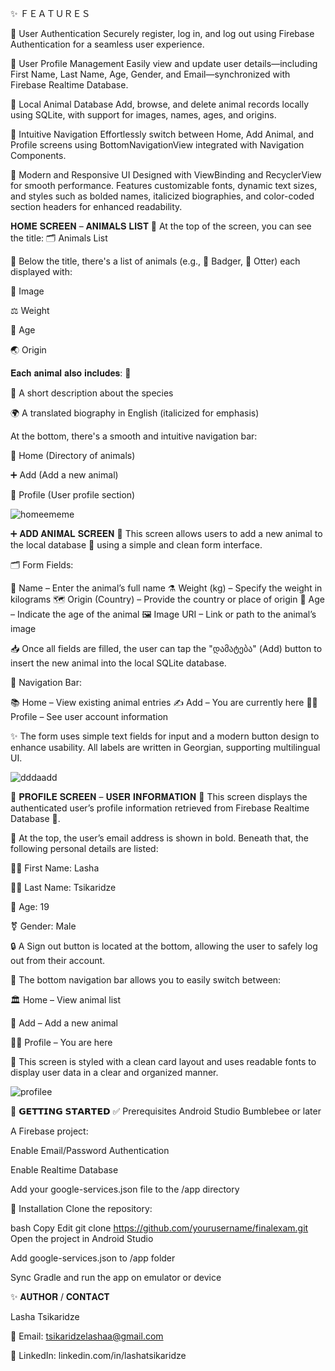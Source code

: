 ✨ ＦＥＡＴＵＲＥＳ

🔐 User Authentication
Securely register, log in, and log out using Firebase Authentication for a seamless user experience.

👤 User Profile Management
Easily view and update user details—including First Name, Last Name, Age, Gender, and Email—synchronized with Firebase Realtime Database.

🐶 Local Animal Database
Add, browse, and delete animal records locally using SQLite, with support for images, names, ages, and origins.

🧭 Intuitive Navigation
Effortlessly switch between Home, Add Animal, and Profile screens using BottomNavigationView integrated with Navigation Components.

🎨 Modern and Responsive UI
Designed with ViewBinding and RecyclerView for smooth performance. Features customizable fonts, dynamic text sizes, and styles such as bolded names, italicized biographies, and color-coded section headers for enhanced readability.



𝐇𝐎𝐌𝐄 𝐒𝐂𝐑𝐄𝐄𝐍 – 𝐀𝐍𝐈𝐌𝐀𝐋𝐒 𝐋𝐈𝐒𝐓 🐾
At the top of the screen, you can see the title:
🗂️ Animals List

📜 Below the title, there's a list of animals (e.g., 🦡 Badger, 🦦 Otter) each displayed with:

📸 Image

⚖️ Weight

🎉 Age

🌏 Origin

𝐄𝐚𝐜𝐡 𝐚𝐧𝐢𝐦𝐚𝐥 𝐚𝐥𝐬𝐨 𝐢𝐧𝐜𝐥𝐮𝐝𝐞𝐬: 🐾

📖 A short description about the species

🌍 A translated biography in English (italicized for emphasis)

At the bottom, there's a smooth and intuitive navigation bar:

🏰 Home (Directory of animals)

➕ Add (Add a new animal)

🧙 Profile (User profile section)


![homeememe](https://github.com/user-attachments/assets/903ff878-04e9-4606-b1dd-a8dca5a48325)





➕ 𝐀𝐃𝐃 𝐀𝐍𝐈𝐌𝐀𝐋 𝐒𝐂𝐑𝐄𝐄𝐍 🐾
This screen allows users to add a new animal to the local database 🐾 using a simple and clean form interface.

🗂️ Form Fields:

🔖 Name – Enter the animal’s full name
⚗️ Weight (kg) – Specify the weight in kilograms
🗺️ Origin (Country) – Provide the country or place of origin
📆 Age – Indicate the age of the animal
🖼️ Image URI – Link or path to the animal’s image

📥 Once all fields are filled, the user can tap the "დამატება" (Add) button to insert the new animal into the local SQLite database.

🔽 Navigation Bar:

📚 Home – View existing animal entries
✍️ Add – You are currently here
🧑‍💻 Profile – See user account information

✨ The form uses simple text fields for input and a modern button design to enhance usability. All labels are written in Georgian, supporting multilingual UI.

![dddaadd](https://github.com/user-attachments/assets/36c26d91-cdc3-43f5-bd29-7f353e7264a1)





👤 𝐏𝐑𝐎𝐅𝐈𝐋𝐄 𝐒𝐂𝐑𝐄𝐄𝐍 – 𝐔𝐒𝐄𝐑 𝐈𝐍𝐅𝐎𝐑𝐌𝐀𝐓𝐈𝐎𝐍 🔐
This screen displays the authenticated user’s profile information retrieved from Firebase Realtime Database 🔐.

📧 At the top, the user’s email address is shown in bold.
Beneath that, the following personal details are listed:

🧙‍♂️ First Name: Lasha

🧝‍♂️ Last Name: Tsikaridze

🦉 Age: 19

⚧ Gender: Male

🔒 A Sign out button is located at the bottom, allowing the user to safely log out from their account.

🧭 The bottom navigation bar allows you to easily switch between:

🏛️ Home – View animal list

🧬 Add – Add a new animal

🧙‍♀️ Profile – You are here

🎴 This screen is styled with a clean card layout and uses readable fonts to display user data in a clear and organized manner.

![profilee](https://github.com/user-attachments/assets/892677f6-4588-4076-b3dc-66e33567cce3)

🚀 𝗚𝗘𝗧𝗧𝗜𝗡𝗚 𝗦𝗧𝗔𝗥𝗧𝗘𝗗
✅ Prerequisites
Android Studio Bumblebee or later

A Firebase project:

Enable Email/Password Authentication

Enable Realtime Database

Add your google-services.json file to the /app directory

🔧 Installation
Clone the repository:

bash
Copy
Edit
git clone https://github.com/yourusername/finalexam.git
Open the project in Android Studio

Add google-services.json to /app folder

Sync Gradle and run the app on emulator or device


✨ 𝐀𝐔𝐓𝐇𝐎𝐑 / 𝐂𝐎𝐍𝐓𝐀𝐂𝐓 

Lasha Tsikaridze

📧 Email: tsikaridzelashaa@gmail.com

🔗 LinkedIn: linkedin.com/in/lashatsikaridze 
